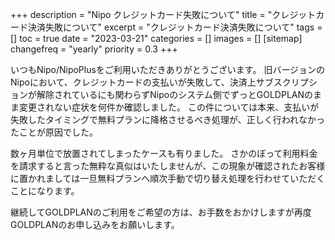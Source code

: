 +++
description = "Nipo クレジットカード失敗について"
title = "クレジットカード決済失敗について"
excerpt = "クレジットカード決済失敗について"
tags = []
toc = true
date = "2023-03-21"
categories = []
images = []
[sitemap]
  changefreq = "yearly"
  priority = 0.3
+++


いつもNipo/NipoPlusをご利用いただきありがとうございます。
旧バージョンのNipoにおいて、クレジットカードの支払いが失敗して、決済上サブスクリプションが解除されているにも関わらずNipoのシステム側でずっとGOLDPLANのまま変更されない症状を何件か確認しました。
この件については本来、支払いが失敗したタイミングで無料プランに降格させるべき処理が、正しく行われなかったことが原因でした。

数ヶ月単位で放置されてしまったケースも有りました。
さかのぼって利用料金を請求すると言った無粋な真似はいたしませんが、この現象が確認されたお客様に置かれましては一旦無料プランへ順次手動で切り替え処理を行わせていただくことになります。

継続してGOLDPLANのご利用をご希望の方は、お手数をおかけしますが再度GOLDPLANのお申し込みをお願いします。
